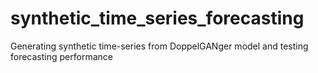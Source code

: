 # synthetic_time_series_forecasting
Generating synthetic time-series from DoppelGANger model and testing forecasting performance
